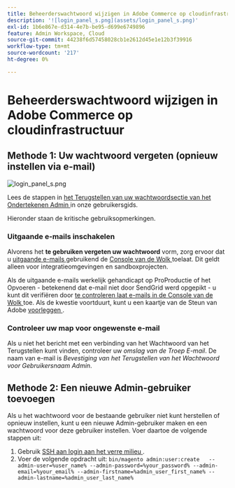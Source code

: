 ```yaml
---
title: Beheerderswachtwoord wijzigen in Adobe Commerce op cloudinfrastructuur
description: '![login_panel_s.png](assets/login_panel_s.png)'
exl-id: 1b6e867e-d314-4e7b-be95-d699e6749896
feature: Admin Workspace, Cloud
source-git-commit: 44238f6d57458028cb1e2612d45e1e12b3f39916
workflow-type: tm+mt
source-wordcount: '217'
ht-degree: 0%

---
```


# Beheerderswachtwoord wijzigen in Adobe Commerce op cloudinfrastructuur

## Methode 1: Uw wachtwoord vergeten (opnieuw instellen via e-mail)

![ login_panel_s.png ](assets/login_panel_s.png)

Lees de stappen in [ het Terugstellen van uw wachtwoordsectie van het Ondertekenen Admin ](https://experienceleague.adobe.com/docs/commerce-admin/start/admin/admin-signin.html?lang=nl-NL#admin-sign-in) in onze gebruikersgids.

Hieronder staan de kritische gebruiksopmerkingen.

### Uitgaande e-mails inschakelen

Alvorens het **te gebruiken vergeten uw wachtwoord** vorm, zorg ervoor dat u [ uitgaande e-mails ](https://experienceleague.adobe.com/docs/commerce-cloud-service/user-guide/project/outgoing-emails.html?lang=nl-NL) gebruikend de [ Console van de Wolk ](https://experienceleague.adobe.com/docs/commerce-cloud-service/user-guide/project/overview.html?lang=nl-NL) toelaat. Dit geldt alleen voor integratieomgevingen en sandboxprojecten.

Als de uitgaande e-mails werkelijk gehandicapt op ProProductie of het Opvoeren - betekenend dat e-mail niet door SendGrid werd opgepikt - u kunt dit verifiëren door [ te controleren laat e-mails in de Console van de Wolk ](https://experienceleague.adobe.com/nl/docs/commerce-on-cloud/user-guide/project/outgoing-emails#enable-emails-in-the-cli) toe. Als de kwestie voortduurt, kunt u een kaartje van de Steun van Adobe [ voorleggen ](https://experienceleague.adobe.com/nl/docs/commerce-knowledge-base/kb/help-center-guide/magento-help-center-user-guide).

### Controleer uw map voor ongewenste e-mail

Als u niet het bericht met een verbinding van het Wachtwoord van het Terugstellen kunt vinden, controleer uw *omslag van de Troep E-mail*. De naam van e-mail is *Bevestiging van het Terugstellen van het Wachtwoord voor Gebruikersnaam Admin*.

## Methode 2: Een nieuwe Admin-gebruiker toevoegen

Als u het wachtwoord voor de bestaande gebruiker niet kunt herstellen of opnieuw instellen, kunt u een nieuwe Admin-gebruiker maken en een wachtwoord voor deze gebruiker instellen. Voer daartoe de volgende stappen uit:

1. Gebruik [ SSH aan login aan het verre milieu ](https://experienceleague.adobe.com/docs/commerce-cloud-service/user-guide/develop/secure-connections.html?lang=nl-NL).
1. Voer de volgende opdracht uit: `bin/magento admin:user:create   --admin-user=%user_name% --admin-password=%your_password% --admin-email=%your_email% --admin-firstname=%admin_user_first_name% --admin-lastname=%admin_user_last_name%`

